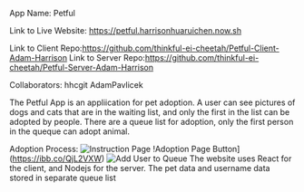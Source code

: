 App Name: Petful

Link to Live Website: https://petful.harrisonhuaruichen.now.sh

Link to Client Repo:https://github.com/thinkful-ei-cheetah/Petful-Client-Adam-Harrison
Link to Server Repo:https://github.com/thinkful-ei-cheetah/Petful-Server-Adam-Harrison

Collaborators: hhcgit
               AdamPavlicek
               
The Petful App is an appliication for pet adoption. A user can see pictures of dogs and cats that are in the waiting list, and only the first in the list can be adopted by people. There are a queue list for adoption, only the first person in the queque can adopt animal. 

Adoption Process:
![Instruction Page](https://ibb.co/mzP9tgC)
!Adoption Page Button](https://ibb.co/QjL2VXW)
![Add User to Queue](https://i.ibb.co/0rkx7cD/Screen-Shot-2019-06-24-at-4-47-21-PM.png>)
The website uses React for the client, and Nodejs for the server. The pet data and username data stored in separate queue list
